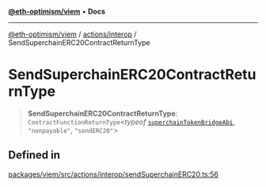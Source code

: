 [**@eth-optimism/viem**](../../../README.md) • **Docs**

***

[@eth-optimism/viem](../../../README.md) / [actions/interop](../README.md) / SendSuperchainERC20ContractReturnType

# SendSuperchainERC20ContractReturnType

> **SendSuperchainERC20ContractReturnType**: `ContractFunctionReturnType`\<*typeof* [`superchainTokenBridgeAbi`](../../../index/variables/superchainTokenBridgeAbi.md), `"nonpayable"`, `"sendERC20"`\>

## Defined in

[packages/viem/src/actions/interop/sendSuperchainERC20.ts:56](https://github.com/ethereum-optimism/ecosystem/blob/e811aa63ad2d81436ee2008e44d114c24dafedef/packages/viem/src/actions/interop/sendSuperchainERC20.ts#L56)
